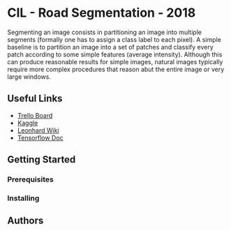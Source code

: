 # CIL - Road Segmentation - 2018

Segmenting an image consists in partitioning an image into multiple segments (formally one has to assign a class label to each pixel). A simple baseline is to partition an image into a set of patches and classify every patch according to some simple features (average intensity). Although this can produce reasonable results for simple images, natural images typically require more complex procedures that reason abut the entire image or very large windows.

## Useful Links
* [Trello Board](https://trello.com/b/D4NLabKT/cil)
* [Kaggle](https://www.kaggle.com/c/cil-road-segmentation-2018)
* [Leonhard Wiki](https://scicomp.ethz.ch/wiki/Getting_started_with_clusters)
* [Tensorflow Doc](https://www.tensorflow.org/api_docs/python/)

## Getting Started


### Prerequisites


### Installing



## Authors
